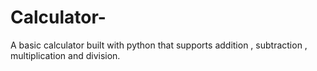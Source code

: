 # Calculator-
A basic calculator  built with python that supports addition , subtraction ,  multiplication and division.
